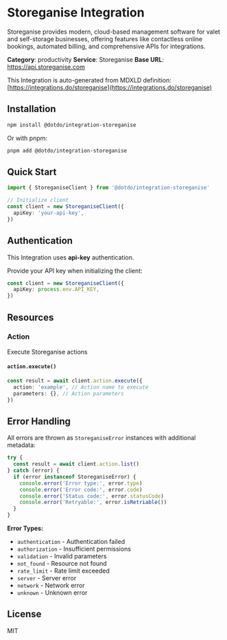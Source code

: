 # Storeganise Integration

Storeganise provides modern, cloud-based management software for valet and self-storage businesses, offering features like contactless online bookings, automated billing, and comprehensive APIs for integrations.

**Category**: productivity
**Service**: Storeganise
**Base URL**: https://api.storeganise.com

This Integration is auto-generated from MDXLD definition: [https://integrations.do/storeganise](https://integrations.do/storeganise)

## Installation

```bash
npm install @dotdo/integration-storeganise
```

Or with pnpm:

```bash
pnpm add @dotdo/integration-storeganise
```

## Quick Start

```typescript
import { StoreganiseClient } from '@dotdo/integration-storeganise'

// Initialize client
const client = new StoreganiseClient({
  apiKey: 'your-api-key',
})
```

## Authentication

This Integration uses **api-key** authentication.

Provide your API key when initializing the client:

```typescript
const client = new StoreganiseClient({
  apiKey: process.env.API_KEY,
})
```

## Resources

### Action

Execute Storeganise actions

#### `action.execute()`

```typescript
const result = await client.action.execute({
  action: 'example', // Action name to execute
  parameters: {}, // Action parameters
})
```

## Error Handling

All errors are thrown as `StoreganiseError` instances with additional metadata:

```typescript
try {
  const result = await client.action.list()
} catch (error) {
  if (error instanceof StoreganiseError) {
    console.error('Error type:', error.type)
    console.error('Error code:', error.code)
    console.error('Status code:', error.statusCode)
    console.error('Retryable:', error.isRetriable())
  }
}
```

**Error Types:**

- `authentication` - Authentication failed
- `authorization` - Insufficient permissions
- `validation` - Invalid parameters
- `not_found` - Resource not found
- `rate_limit` - Rate limit exceeded
- `server` - Server error
- `network` - Network error
- `unknown` - Unknown error

## License

MIT
